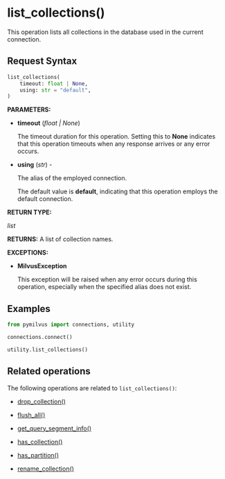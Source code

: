 # list_collections()

This operation lists all collections in the database used in the current connection.

## Request Syntax

```python
list_collections(
    timeout: float | None,
    using: str = "default",
)
```

__PARAMETERS:__

- __timeout__ (_float _|_ None_)  

    The timeout duration for this operation. Setting this to __None__ indicates that this operation timeouts when any response arrives or any error occurs.

- __using__ (_str_) - 

    The alias of the employed connection.

    The default value is __default__, indicating that this operation employs the default connection.

__RETURN TYPE:__

_list_

__RETURNS:__
A list of collection names.

__EXCEPTIONS:__

- __MilvusException__

    This exception will be raised when any error occurs during this operation, especially when the specified alias does not exist.

## Examples

```python
from pymilvus import connections, utility

connections.connect()

utility.list_collections()
```

## Related operations

The following operations are related to `list_collections()`:

- [drop_collection()](./drop_collection.md)

- [flush_all()](./flush_all.md)

- [get_query_segment_info()](./get_query_segment_info.md)

- [has_collection()](./has_collection.md)

- [has_partition()](./has_partition.md)

- [rename_collection()](./rename_collection.md)

